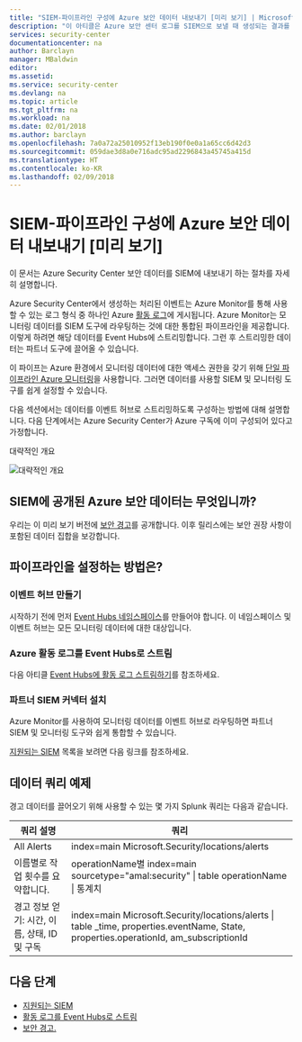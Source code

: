 ```yaml
---
title: "SIEM-파이프라인 구성에 Azure 보안 데이터 내보내기 [미리 보기] | Microsoft Docs"
description: "이 아티클은 Azure 보안 센터 로그를 SIEM으로 보낼 때 생성되는 결과를 기록합니다."
services: security-center
documentationcenter: na
author: Barclayn
manager: MBaldwin
editor: 
ms.assetid: 
ms.service: security-center
ms.devlang: na
ms.topic: article
ms.tgt_pltfrm: na
ms.workload: na
ms.date: 02/01/2018
ms.author: barclayn
ms.openlocfilehash: 7a0a72a25010952f13eb190f0e0a1a65cc6d42d3
ms.sourcegitcommit: 059dae3d8a0e716adc95ad2296843a45745a415d
ms.translationtype: HT
ms.contentlocale: ko-KR
ms.lasthandoff: 02/09/2018
---
```

# <a name="azure-security-data-export-to-siem--pipeline-configuration-preview"></a>SIEM-파이프라인 구성에 Azure 보안 데이터 내보내기 [미리 보기]

이 문서는 Azure Security Center 보안 데이터를 SIEM에 내보내기 하는 절차를 자세히 설명합니다.

Azure Security Center에서 생성하는 처리된 이벤트는 Azure Monitor를 통해 사용할 수 있는 로그 형식 중 하나인 Azure [활동 로그](../monitoring-and-diagnostics/monitoring-overview-activity-logs.md)에 게시됩니다. Azure Monitor는 모니터링 데이터를 SIEM 도구에 라우팅하는 것에 대한 통합된 파이프라인을 제공합니다. 이렇게 하려면 해당 데이터를 Event Hubs에 스트리밍합니다. 그런 후 스트리밍한 데이터는 파트너 도구에 끌어올 수 있습니다.

이 파이프는 Azure 환경에서 모니터링 데이터에 대한 액세스 권한을 갖기 위해 [단일 파이프라인 Azure 모니터링](../monitoring-and-diagnostics/monitor-stream-monitoring-data-event-hubs.md)을 사용합니다. 그러면 데이터를 사용할 SIEM 및 모니터링 도구를 쉽게 설정할 수 있습니다.

다음 섹션에서는 데이터를 이벤트 허브로 스트리밍하도록 구성하는 방법에 대해 설명합니다. 다음 단계에서는 Azure Security Center가 Azure 구독에 이미 구성되어 있다고 가정합니다.

대략적인 개요

![대략적인 개요](media/security-center-export-data-to-siem/overview.png)

## <a name="what-is-the-azure-security-data-exposed-to-siem"></a>SIEM에 공개된 Azure 보안 데이터는 무엇입니까?

우리는 이 미리 보기 버전에 [보안 경고](../security-center/security-center-managing-and-responding-alerts.md)를 공개합니다. 이후 릴리스에는 보안 권장 사항이 포함된 데이터 집합을 보강합니다.

## <a name="how-to-setup-the-pipeline"></a>파이프라인을 설정하는 방법은? 

### <a name="create-an-event-hub"></a>이벤트 허브 만들기 

시작하기 전에 먼저 [Event Hubs 네임스페이스](../event-hubs/event-hubs-create.md)를 만들어야 합니다. 이 네임스페이스 및 이벤트 허브는 모든 모니터링 데이터에 대한 대상입니다.

### <a name="stream-the-azure-activity-log-to-event-hubs"></a>Azure 활동 로그를 Event Hubs로 스트림

다음 아티클 [Event Hubs에 활동 로그 스트림하기](../monitoring-and-diagnostics/monitoring-stream-activity-logs-event-hubs.md)를 참조하세요.

### <a name="install-a-partner-siem-connector"></a>파트너 SIEM 커넥터 설치 

Azure Monitor를 사용하여 모니터링 데이터를 이벤트 허브로 라우팅하면 파트너 SIEM 및 모니터링 도구와 쉽게 통합할 수 있습니다.

[지원되는 SIEM](../monitoring-and-diagnostics/monitor-stream-monitoring-data-event-hubs.md#what-can-i-do-with-the-monitoring-data-being-sent-to-my-event-hub) 목록을 보려면 다음 링크를 참조하세요.

## <a name="example-for-querying-data"></a>데이터 쿼리 예제 

경고 데이터를 끌어오기 위해 사용할 수 있는 몇 가지 Splunk 쿼리는 다음과 같습니다.

| **쿼리 설명**                                | **쿼리**                                                                                                                              |
|---------------------------------------------------------|----------------------------------------------------------------------------------------------------------------------------------------|
| All Alerts                                              | index=main Microsoft.Security/locations/alerts                                                                                         |
| 이름별로 작업 횟수를 요약합니다.             | operationName별 index=main sourcetype="amal:security" \| table operationName \| 통계치                                |
| 경고 정보 얻기: 시간, 이름, 상태, ID 및 구독 | index=main Microsoft.Security/locations/alerts \| table \_time, properties.eventName, State, properties.operationId, am_subscriptionId |


## <a name="next-steps"></a>다음 단계

- [지원되는 SIEM](../monitoring-and-diagnostics/monitor-stream-monitoring-data-event-hubs.md#what-can-i-do-with-the-monitoring-data-being-sent-to-my-event-hub)
- [활동 로그를 Event Hubs로 스트림](../monitoring-and-diagnostics/monitoring-stream-activity-logs-event-hubs.md)
- [보안 경고.](../security-center/security-center-managing-and-responding-alerts.md)